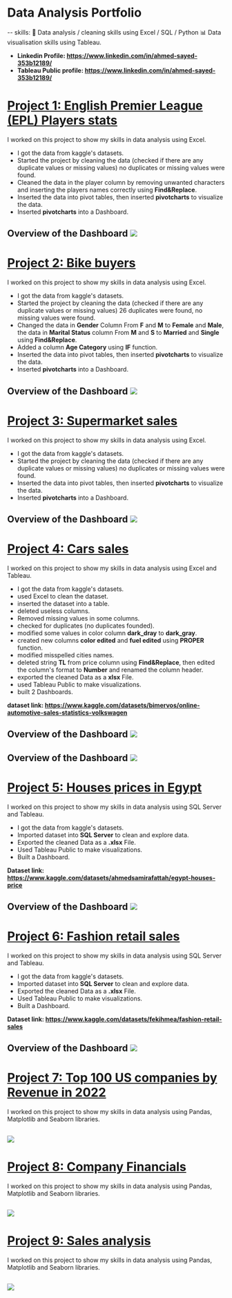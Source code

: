 # Data Analysis Portfolio

-- skills: 🔎 Data analysis / cleaning skills using Excel / SQL / Python 
📊 Data visualisation skills using Tableau.
- **Linkedin Profile: https://www.linkedin.com/in/ahmed-sayed-353b12189/**
- **Tableau Public profile: https://www.linkedin.com/in/ahmed-sayed-353b12189/**



# [Project 1: English Premier League (EPL) Players stats](https://github.com/AhmedSayed97/Ahmed-s-Portfolio/blob/main/EPL_players_stats.xlsx)

I worked on this project to show my skills in data analysis using Excel.

* I got the data from kaggle's datasets.
* Started the project by cleaning the data (checked if there are any duplicate values or missing values) no duplicates or missing values were found.
* Cleaned the data in the player column by removing unwanted characters and inserting the players names correctly using **Find&Replace**.
* Inserted the data into pivot tables, then inserted **pivotcharts** to visualize the data.
* Inserted **pivotcharts** into a Dashboard.

## Overview of the Dashboard ![](https://github.com/AhmedSayed97/Ahmed-s-Portfolio/blob/main/pictures/EPL.png)



# [Project 2: Bike buyers](https://github.com/AhmedSayed97/Ahmed-s-Portfolio/blob/main/bike_buyers.xlsx)

I worked on this project to show my skills in data analysis using Excel.

* I got the data from kaggle's datasets.
* Started the project by cleaning the data (checked if there are any duplicate values or missing values) 26 duplicates were found, no missing values were found.
* Changed the data in **Gender** Column From **F** and **M** to **Female** and **Male**, the data in **Marital Status** column From **M** and **S** to **Married** and **Single** using **Find&Replace**.
* Added a column **Age Category** using **IF** function.
* Inserted the data into pivot tables, then inserted **pivotcharts** to visualize the data.
* Inserted **pivotcharts** into a Dashboard.

## Overview of the Dashboard ![](https://github.com/AhmedSayed97/Ahmed-s-Portfolio/blob/main/pictures/Bike%20buyers.png)



# [Project 3: Supermarket sales](https://github.com/AhmedSayed97/Ahmed-s-Portfolio/blob/main/supermarket_sales.xlsx)

I worked on this project to show my skills in data analysis using Excel.

* I got the data from kaggle's datasets.
* Started the project by cleaning the data (checked if there are any duplicate values or missing values) no duplicates or missing values were found.
* Inserted the data into pivot tables, then inserted **pivotcharts** to visualize the data.
* Inserted **pivotcharts** into a Dashboard.

## Overview of the Dashboard ![](https://github.com/AhmedSayed97/Ahmed-s-Portfolio/blob/main/pictures/Supermarket%20sales.png)



# [Project 4: Cars sales](https://github.com/AhmedSayed97/Ahmed-s-Portfolio/blob/main/online_car-sales.xlsx)

I worked on this project to show my skills in data analysis using Excel and Tableau.

* I got the data from kaggle's datasets.
* used Excel to clean the dataset.
* inserted the dataset into a table.
* deleted useless columns.
* Removed missing values in some columns.
* checked for duplicates (no duplicates founded).
* modified some values in color column **dark_dray** to **dark_gray**.
* created new columns **color edited** and **fuel edited** using **PROPER** function.
* modified misspelled cities names.
* deleted string **TL** from price column using **Find&Replace**, then edited the column's format to **Number** and renamed the column header.
* exported the cleaned Data as a **xlsx** File.
* used Tableau Public to make visualizations.
* built 2 Dashboards.

**dataset link: https://www.kaggle.com/datasets/bimervos/online-automotive-sales-statistics-volkswagen**

## Overview of the Dashboard ![](https://github.com/AhmedSayed97/Ahmed-s-Portfolio/blob/main/pictures/Online%20Automotive%20sales%20in%20Turkey%202023%20(Volkswagen).png)
## Overview of the Dashboard ![](https://github.com/AhmedSayed97/Ahmed-s-Portfolio/blob/main/pictures/Online%20Automotive%20sales%20in%20Turkey%202023%20(Volkswagen)%20.png)



# [Project 5: Houses prices in Egypt](https://github.com/AhmedSayed97/Ahmed-s-Portfolio/blob/main/Egypt_Houses_Price.sql)

I worked on this project to show my skills in data analysis using SQL Server and Tableau.

* I got the data from kaggle's datasets.
* Imported dataset into **SQL Server** to clean and explore data. 
* Exported the cleaned Data as a **.xlsx** File.
* Used Tableau Public to make visualizations.
* Built a Dashboard.

**Dataset link: https://www.kaggle.com/datasets/ahmedsamirafattah/egypt-houses-price**
  
## Overview of the Dashboard ![](https://github.com/AhmedSayed97/Ahmed-s-Portfolio/blob/main/pictures/Houses%20prices%20in%20Egypt%20dashboard.png)



# [Project 6: Fashion retail sales](https://github.com/AhmedSayed97/Ahmed-s-Portfolio/blob/main/Fashion_Retail_Sales.sql)

I worked on this project to show my skills in data analysis using SQL Server and Tableau.

* I got the data from kaggle's datasets.
* Imported dataset into **SQL Server** to clean and explore data. 
* Exported the cleaned Data as a **.xlsx** File.
* Used Tableau Public to make visualizations.
* Built a Dashboard.

**Dataset link: https://www.kaggle.com/datasets/fekihmea/fashion-retail-sales**

## Overview of the Dashboard ![](https://github.com/AhmedSayed97/Ahmed-s-Portfolio/blob/main/pictures/Fashion%20retail%20sales%20dashboard.png)



# [Project 7: Top 100 US companies by Revenue in 2022](https://github.com/AhmedSayed97/Ahmed-s-Portfolio/blob/main/Top%20100%20US%20companies%20by%20Revenue%20in%202022.ipynb)

I worked on this project to show my skills in data analysis using Pandas, Matplotlib and Seaborn libraries.

## ![](https://github.com/AhmedSayed97/Ahmed-s-Portfolio/blob/main/pictures/e89tVzo.jpg)




# [Project 8: Company Financials](https://github.com/AhmedSayed97/Ahmed-s-Portfolio/blob/main/Company%20Financials%20Dataset.ipynb)

I worked on this project to show my skills in data analysis using Pandas, Matplotlib and Seaborn libraries.

## ![](https://github.com/AhmedSayed97/Ahmed-s-Portfolio/blob/main/pictures/how-to-forecast-balance-sheet-and-income-statement.webp)





# [Project 9: Sales analysis](https://github.com/AhmedSayed97/Ahmed-s-Portfolio/blob/main/Sales%20data%20analysis.ipynb)

I worked on this project to show my skills in data analysis using Pandas, Matplotlib and Seaborn libraries.

## ![](https://github.com/AhmedSayed97/Ahmed-s-Portfolio/blob/main/pictures/Untitled.jpg)








